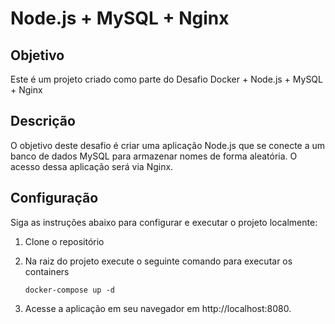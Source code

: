# Node.js + MySQL + Nginx

## Objetivo
Este é um projeto criado como parte do Desafio Docker + Node.js + MySQL + Nginx

## Descrição
O objetivo deste desafio é criar uma aplicação Node.js que se conecte a um banco de dados MySQL para armazenar nomes de forma aleatória. O acesso dessa aplicação será via Nginx.

## Configuração
Siga as instruções abaixo para configurar e executar o projeto localmente:

1. Clone o repositório
2. Na raiz do projeto execute o seguinte comando para executar os containers 

    ```
    docker-compose up -d
    ```

3. Acesse a aplicação em seu navegador em http://localhost:8080.
